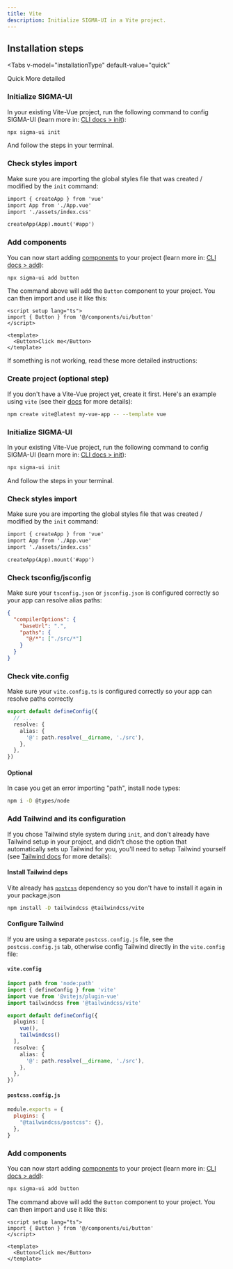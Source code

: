 ```yaml
---
title: Vite
description: Initialize SIGMA-UI in a Vite project.
---
```


<script setup lang="ts">
import { Tabs, TabsList, TabsTrigger } from '@ui/registry/tailwind/ui/tabs'
import { ref } from 'vue'

const installationType = ref<'quick' | 'detailed'>('quick')
</script>

## Installation steps

<Tabs
  v-model="installationType"
  default-value="quick"
>
  <TabsList class="h-8">
    <TabsTrigger
      value="quick"
    >
      Quick
    </TabsTrigger>
    <TabsTrigger
      value="detailed"
    >
      More detailed
    </TabsTrigger>
  </TabsList>
</Tabs>

<Steps v-if="installationType === 'quick'">

### Initialize SIGMA-UI

In your existing Vite-Vue project, run the following command to config SIGMA-UI (learn more in: [CLI docs > init](/docs/cli.html)):

```bash
npx sigma-ui init
```

And follow the steps in your terminal.

### Check styles import

Make sure you are importing the global styles file that was created / modified by the `init` command:

```diff typescript {3}
import { createApp } from 'vue'
import App from './App.vue'
import './assets/index.css'

createApp(App).mount('#app')
```

### Add components

You can now start adding [components](/components/accordion.html) to your project (learn more in: [CLI docs > add](/docs/cli.html)):

```bash
npx sigma-ui add button
```

The command above will add the `Button` component to your project. You can then import and use it like this:

```vue {2,6}
<script setup lang="ts">
import { Button } from '@/components/ui/button'
</script>

<template>
  <Button>Click me</Button>
</template>
```

</Steps>

<Steps v-if="installationType === 'detailed'">

If something is not working, read these more detailed instructions:

### Create project (optional step)

If you don't have a Vite-Vue project yet, create it first. Here's an example using `vite` (see their [docs](https://vite.dev/guide) for more details):

```bash
npm create vite@latest my-vue-app -- --template vue
```

### Initialize SIGMA-UI

In your existing Vite-Vue project, run the following command to config SIGMA-UI (learn more in: [CLI docs > init](/docs/cli.html)):

```bash
npx sigma-ui init
```

And follow the steps in your terminal.

### Check styles import

Make sure you are importing the global styles file that was created / modified by the `init` command:

```diff typescript {3}
import { createApp } from 'vue'
import App from './App.vue'
import './assets/index.css'

createApp(App).mount('#app')
```

### Check tsconfig/jsconfig

Make sure your `tsconfig.json` or `jsconfig.json` is configured correctly so your app can resolve alias paths:

```json {3-6}
{
  "compilerOptions": {
    "baseUrl": ".",
    "paths": {
      "@/*": ["./src/*"]
    }
  }
}
```

### Check vite.config

Make sure your `vite.config.ts` is configured correctly so your app can resolve paths correctly

```typescript {4-6}
export default defineConfig({
  // ...
  resolve: {
    alias: {
      '@': path.resolve(__dirname, './src'),
    },
  },
})
```

#### Optional

In case you get an error importing "path", install node types:

```bash
npm i -D @types/node
```

### Add Tailwind and its configuration

If you chose Tailwind style system during `init`, and don't already have Tailwind setup in your project, and didn't chose the option that automatically sets up Tailwind for you, you'll need to setup Tailwind yourself (see [Tailwind docs](https://tailwindcss.com/docs/installation/framework-guides) for more details):

#### Install Tailwind deps

Vite already has [`postcss`](https://github.com/vitejs/vite/blob/main/packages/vite/package.json#89) dependency so you don't have to install it again in your package.json

```bash
npm install -D tailwindcss @tailwindcss/vite
```

#### Configure Tailwind
If you are using a separate `postcss.config.js` file, see the `postcss.config.js` tab, otherwise config Tailwind directly in the `vite.config` file:

<TabsMarkdown>
  <TabMarkdown title="vite.config">

  #### `vite.config`

  ```typescript {4,5,14-18}
  import path from 'node:path'
  import { defineConfig } from 'vite'
  import vue from '@vitejs/plugin-vue'
  import tailwindcss from '@tailwindcss/vite'

  export default defineConfig({
    plugins: [
      vue(), 
      tailwindcss()
    ],
    resolve: {
      alias: {
        '@': path.resolve(__dirname, './src'),
      },
    },
  })
  ```

  </TabMarkdown>

<TabMarkdown title="postcss.config.js">

#### `postcss.config.js`

  ```js
  module.exports = {
    plugins: {
      "@tailwindcss/postcss": {},
    },
  }
  ```

  </TabMarkdown>
</TabsMarkdown>

### Add components

You can now start adding [components](/components/accordion.html) to your project (learn more in: [CLI docs > add](/docs/cli.html)):

```bash
npx sigma-ui add button
```

The command above will add the `Button` component to your project. You can then import and use it like this:

```vue {2,6}
<script setup lang="ts">
import { Button } from '@/components/ui/button'
</script>

<template>
  <Button>Click me</Button>
</template>
```

</Steps>
